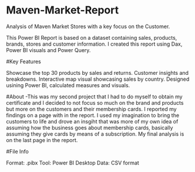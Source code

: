 # Maven-Market-Report
Analysis of Maven Market Stores with a key focus on the Customer.

This Power BI Report is based on a dataset containing sales, products, brands, stores and customer information. I created this report using Dax, Power BI visuals and Power Query.

#Key Features

Showcase the top 30 products by sales and returns.
Customer insights and breakdowns.
Interactive map visual showcasing sales by country.
Designed usining Power BI, calculated measures and visuals.

#About -This was my second project that I had to do myself to obtain my certificate and I decided to not focus so much on the brand and products but more on the customers and their membership cards. I reported my findings on a page with in the report. I used my imagination to bring the customers to life and drove an insgiht that was more of my own idea of assuming how the business goes about membership cards, basically assuming they give cards by means of a subscription. My final analysis is on the last page in the report.

#File Info

Format: .pibx
Tool: Power BI Desktop
Data: CSV format
